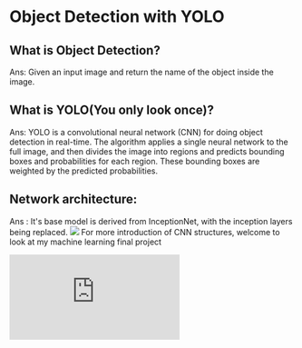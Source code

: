 # Object Detection with YOLO
## What is Object Detection?
Ans: Given an input image and return the name of the object inside the image.
## What is YOLO(You only look once)?
Ans: YOLO is a convolutional neural network (CNN) for doing object detection in real-time. 
The algorithm applies a single neural network to the full image, and then divides the image into regions and predicts bounding boxes and probabilities for each region. 
These bounding boxes are weighted by the predicted probabilities.
## Network architecture: 
Ans : It's base model is derived from InceptionNet, with the inception layers being replaced.
![](https://lilianweng.github.io/lil-log/assets/images/yolo-network-architecture.png)
For more introduction of CNN structures, welcome to look at my machine learning final project

![Food Web](https://github.com/VincentChen0110/Machine-Learning-Course/blob/main/Final%20Project/Team30_Final_Report.pdf)
